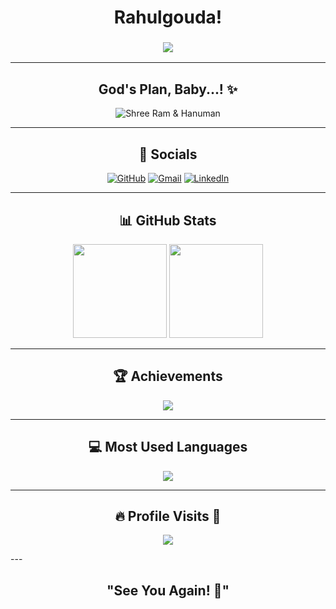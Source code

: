 <h1 align="center">Rahulgouda!</h1>

<h3 align="center">
  <img src="https://readme-typing-svg.herokuapp.com?font=Arial&size=25&duration=2000&color=A4C639&center=true&vCenter=true&width=300&height=40&lines=Data+Analyst!:,AI/ML">
</h3>

---

<h2 align="center">God's Plan, Baby...! ✨</h2>
<p align="center">
  <img src="https://readme-typing-svg.herokuapp.com?font=Arial&size=30&duration=2000&color=FFA500&center=true&vCenter=true&width=350&height=50&lines=🚩+Shree+Ram+🚩;🚩+Jai+Hanuman+🚩" alt="Shree Ram & Hanuman"/>
</p>

---

<h2 align="center">📱 Socials</h2>
<p align="center">
  <a href="https://github.com/Rahulmariyappagoudar"><img src="https://img.icons8.com/fluency/48/github.png" alt="GitHub"/></a>
  <a href="mailto:rahul.k.mariyappagoudar@gmail.com"><img src="https://img.icons8.com/fluency/48/gmail.png" alt="Gmail"/></a>
  <a href="https://www.linkedin.com/in/rahulm14052003/"><img src="https://img.icons8.com/fluency/48/linkedin.png" alt="LinkedIn"/></a>
</p>

---

<h2 align="center">📊 GitHub Stats</h2>
<p align="center">
  <img src="https://github-readme-stats.vercel.app/api?username=Rahulmariyappagoudar&show_icons=true&theme=dark" height="150px"/>
  <img src="https://github-readme-streak-stats.herokuapp.com/?user=Rahulmariyappagoudar&theme=dark" height="150px"/>
</p>

---

<h2 align="center">🏆 Achievements</h2>
<p align="center">
  <img src="https://github-profile-trophy.vercel.app/?username=Rahulmariyappagoudar&theme=onedark"/>
</p>

---

<h2 align="center">💻 Most Used Languages</h2>
<p align="center">
  <img src="https://github-readme-stats.vercel.app/api/top-langs/?username=Rahulmariyappagoudar&layout=compact&theme=dark&langs_count=6"/>
</p>

---

<h2 align="center">🔥 Profile Visits 📌</h2>
<p align="center">
  <img src="https://profile-counter.glitch.me/Rahulmariyappagoudar/count.svg" />
</p>
---

<h2 align="center">"See You Again! 👋"</h2>
